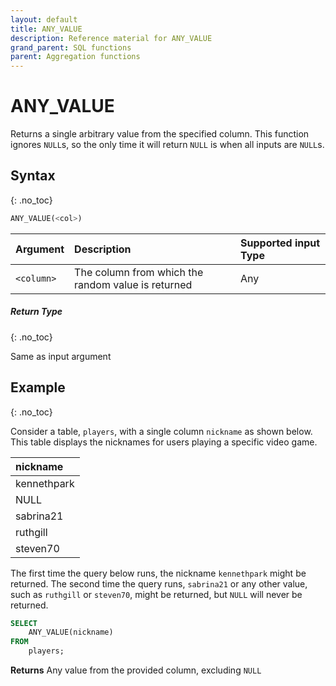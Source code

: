 ```yaml
---
layout: default
title: ANY_VALUE
description: Reference material for ANY_VALUE
grand_parent: SQL functions
parent: Aggregation functions
---
```


# ANY_VALUE

Returns a single arbitrary value from the specified column. This function ignores `NULL`s, so the only time it will return `NULL` is when all inputs are `NULL`s.

## Syntax
{: .no_toc}


```SQL
ANY_VALUE(<col>)
```

| Argument | Description                                    | Supported input Type | 
| :-------- | :-------------------------------------------- | :--------- |
| `<column>`  | The column from which the random value is returned | Any       |

##### Return Type
{: .no_toc}

Same as input argument

## Example
{: .no_toc}

Consider a table, `players`, with a single column `nickname` as shown below. This table displays the nicknames for users playing a specific video game. 


| nickname     |
|:-------------|
| kennethpark  |
| NULL         |
| sabrina21    |
| ruthgill     |
| steven70     |


The first time the query below runs, the nickname `kennethpark` might be returned. The second time the query runs, `sabrina21` or any other value, such as `ruthgill` or `steven70`, might be returned, but `NULL` will never be returned.

```sql
SELECT
	ANY_VALUE(nickname)
FROM
	players;
```

**Returns** Any value from the provided column, excluding `NULL`
